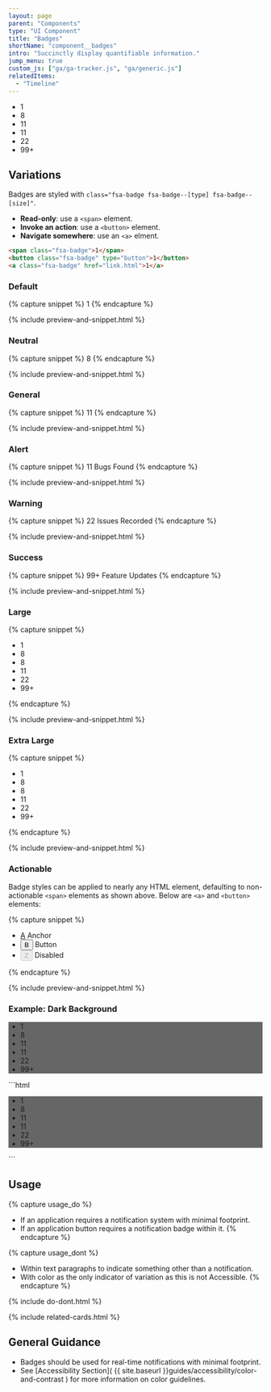 ```yaml
---
layout: page
parent: "Components"
type: "UI Component"
title: "Badges"
shortName: "component__badges"
intro: "Succinctly display quantifiable information."
jump_menu: true
custom_js: ["ga/ga-tracker.js", "ga/generic.js"]
relatedItems:
  - "Timeline"
---
```


<div class="ds-preview">
  <ul class="fsa-level">
    <li><span class="fsa-badge">1</span></li>
    <li><span class="fsa-badge fsa-badge--neutral">8</span></li>
    <li><span class="fsa-badge fsa-badge--general">11</span></li>
    <li><span class="fsa-badge fsa-badge--alert">11</span></li>
    <li><span class="fsa-badge fsa-badge--warning">22</span></li>
    <li><span class="fsa-badge fsa-badge--success">99+</span></li>
  </ul>
</div>

## Variations

Badges are styled with `class="fsa-badge fsa-badge--[type] fsa-badge--[size]"`.

* **Read-only**: use a `<span>` element.
* **Invoke an action**: use a `<button>` element.
* **Navigate somewhere**: use an `<a>` elment.

```html
<span class="fsa-badge">1</span>
<button class="fsa-badge" type="button">1</button>
<a class="fsa-badge" href="link.html">1</a>
```

### Default

{% capture snippet %}
<span class="fsa-badge">1</span>
{% endcapture %}

{% include preview-and-snippet.html %}

### Neutral

{% capture snippet %}
<span class="fsa-badge fsa-badge--neutral">8</span>
{% endcapture %}

{% include preview-and-snippet.html %}

### General

{% capture snippet %}
<span class="fsa-badge fsa-badge--general">11</span>
{% endcapture %}

{% include preview-and-snippet.html %}

### Alert

{% capture snippet %}
<span class="fsa-badge fsa-badge--alert">11</span> Bugs Found
{% endcapture %}

{% include preview-and-snippet.html %}

### Warning

{% capture snippet %}
<span class="fsa-badge fsa-badge--warning">22</span> Issues Recorded
{% endcapture %}

{% include preview-and-snippet.html %}

### Success

{% capture snippet %}
<span class="fsa-badge fsa-badge--success">99+</span> Feature Updates
{% endcapture %}

{% include preview-and-snippet.html %}

### Large

{% capture snippet %}
<ul class="fsa-level">
  <li><span class="fsa-badge fsa-badge--large">1</span></li>
  <li><span class="fsa-badge fsa-badge--large fsa-badge--neutral">8</span></li>
  <li><span class="fsa-badge fsa-badge--large fsa-badge--general">8</span></li>
  <li><span class="fsa-badge fsa-badge--large fsa-badge--alert">11</span></li>
  <li><span class="fsa-badge fsa-badge--large fsa-badge--warning">22</span></li>
  <li><span class="fsa-badge fsa-badge--large fsa-badge--success">99+</span></li>
</ul>
{% endcapture %}

{% include preview-and-snippet.html %}

### Extra Large

{% capture snippet %}
<ul class="fsa-level">
  <li><span class="fsa-badge fsa-badge--extra-large">1</span></li>
  <li><span class="fsa-badge fsa-badge--extra-large fsa-badge--neutral">8</span></li>
  <li><span class="fsa-badge fsa-badge--extra-large fsa-badge--general">8</span></li>
  <li><span class="fsa-badge fsa-badge--extra-large fsa-badge--alert">11</span></li>
  <li><span class="fsa-badge fsa-badge--extra-large fsa-badge--warning">22</span></li>
  <li><span class="fsa-badge fsa-badge--extra-large fsa-badge--success">99+</span></li>
</ul>
{% endcapture %}

{% include preview-and-snippet.html %}

### Actionable

Badge styles can be applied to nearly any HTML element, defaulting to non-actionable `<span>` elements as shown above. Below are `<a>` and `<button>` elements:

{% capture snippet %}
<ul class="fsa-level">
  <li><a class="fsa-badge" href="link.html">A</a> Anchor</li>
  <li><button class="fsa-badge" type="button">B</button> Button</li>
  <li><button class="fsa-badge" type="button" disabled="disabled">Z</button> Disabled</li>
</ul>
{% endcapture %}

{% include preview-and-snippet.html %}

### Example: Dark Background

<div class="ds-preview" style="background-color: #666;">
  <ul class="fsa-level">
    <li><span class="fsa-badge">1</span></li>
    <li><span class="fsa-badge fsa-badge--neutral">8</span></li>
    <li><span class="fsa-badge fsa-badge--general">11</span></li>
    <li><span class="fsa-badge fsa-badge--alert">11</span></li>
    <li><span class="fsa-badge fsa-badge--warning">22</span></li>
    <li><span class="fsa-badge fsa-badge--success">99+</span></li>
  </ul>
</div>
```html
<div style="background-color: #666;">
  <ul class="fsa-level">
    <li><span class="fsa-badge">1</span></li>
    <li><span class="fsa-badge fsa-badge--neutral">8</span></li>
    <li><span class="fsa-badge fsa-badge--general">11</span></li>
    <li><span class="fsa-badge fsa-badge--alert">11</span></li>
    <li><span class="fsa-badge fsa-badge--warning">22</span></li>
    <li><span class="fsa-badge fsa-badge--success">99+</span></li>
  </ul>
</div>
```

## Usage

{% capture usage_do %}
* If an application requires a notification system with minimal footprint.
* If an application button requires a notification badge within it.
{% endcapture %}

{% capture usage_dont %}
* Within text paragraphs to indicate something other than a notification.
* With color as the only indicator of variation as this is not Accessible.
{% endcapture %}

{% include do-dont.html %}

{% include related-cards.html %}

## General Guidance

* Badges should be used for real-time notifications with minimal footprint.
* See [Accessibility Section]( {{ site.baseurl }}guides/accessibility/color-and-contrast ) for more information on color guidelines.
